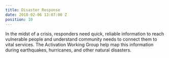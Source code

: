 ```yaml
---
title: Disaster Response
date: 2018-02-06 13:07:00 Z
position: 10
---
```


In the midst of a crisis, responders need quick, reliable information to reach vulnerable people and understand community needs to connect them to vital services. The Activation Working Group help map this information during earthquakes, hurricanes, and other natural disasters.